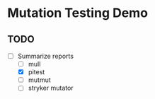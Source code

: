 # Mutation Testing Demo

## TODO

- [ ] Summarize reports
  - [ ] mull
  - [x] pitest
  - [ ] mutmut
  - [ ] stryker mutator
